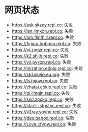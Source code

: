 # 网页状态
- https://ask.skzey.repl.co: 失败
- https://jsn.limkon.repl.co: 失败
- https://aro.flinthill.repl.co: 失败
- https://figura.hpbmm.repl.co: 失败
- https://vi.zogzr.repl.co: 失败
- https://k2.shilh.repl.co: 失败
- https://ys.pyxzp.repl.co: 失败
- https://mization.edpjg.repl.co: 失败
- https://std.skvip.eu.org: 失败
- https://ls.tpjow.repl.co: 失败
- https://chatai.cokio.repl.co: 失败
- https://qi.limqin.repl.co: 失败
- https://ssd.zockq.repl.co: 失败
- https://start--stpstyc.repl.co: 失败
- https://v2ray.yoyho.repl.co: 失败
- https://deo.babox.repl.co: 失败
- https://Love.cfvqw.repl.co: 失败
